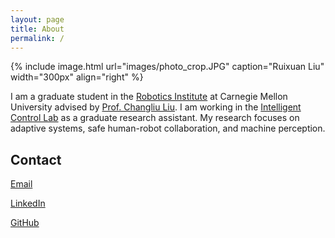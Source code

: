 ```yaml
---
layout: page
title: About
permalink: /
---
```


{% include image.html url="images/photo_crop.JPG" caption="Ruixuan Liu" width="300px" align="right" %}

I am a graduate student in the [Robotics Institute](https://www.ri.cmu.edu/) at Carnegie Mellon University advised by [Prof. Changliu Liu](https://www.ri.cmu.edu/ri-faculty/changliu-liu/). I am working in the [Intelligent Control Lab]() as a graduate research assistant. My research focuses on adaptive systems, safe human-robot collaboration, and machine perception.

## Contact
[Email](ruixuanl@andrew.cmu.edu)

[LinkedIn](linkedin.com/in/ruixuan-wayne-liu/)

[GitHub](https://waynekyrie.github.io/)

[Yavin]: https://en.wikipedia.org/wiki/Yavin
[chewy@rebel.com]: mailto:chewy@rebel.com

